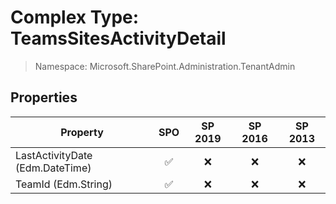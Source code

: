 # Complex Type: TeamsSitesActivityDetail

> Namespace: Microsoft.SharePoint.Administration.TenantAdmin

## Properties

Property | SPO | SP 2019 | SP 2016 | SP 2013
----------|:---:|:-------:|:-------:|:-------:
LastActivityDate (Edm.DateTime) | ✅ | ❌ | ❌ | ❌
TeamId (Edm.String) | ✅ | ❌ | ❌ | ❌